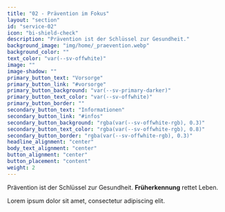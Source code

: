 ```yaml
---
title: "02 - Prävention im Fokus"
layout: "section"
id: "service-02"
icon: "bi-shield-check"
description: "Prävention ist der Schlüssel zur Gesundheit."
background_image: "img/home/_praevention.webp"
background_color: ""
text_color: "var(--sv-offwhite)"
image: ""
image-shadow: ""
primary_button_text: "Vorsorge"
primary_button_link: "#vorsorge"
primary_button_background: "var(--sv-primary-darker)"
primary_button_text_color: "var(--sv-offwhite)"
primary_button_border: ""
secondary_button_text: "Informationen"
secondary_button_link: "#infos"
secondary_button_background: "rgba(var(--sv-offwhite-rgb), 0.3)"
secondary_button_text_color: "rgba(var(--sv-offwhite-rgb), 0.8)"
secondary_button_border: "rgba(var(--sv-offwhite-rgb), 0.3)"
headline_alignment: "center"
body_text_alignment: "center"
button_alignment: "center"
button_placement: "content"
weight: 2
---
```


Prävention ist der Schlüssel zur Gesundheit. **Früherkennung** rettet Leben.

Lorem ipsum dolor sit amet, consectetur adipiscing elit.
